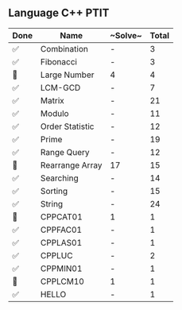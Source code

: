 ## Language C++ PTIT

| Done | Name          | ~Solve~ | Total |
|----|-----------------|---------|-------|
| ✅ | Combination     | - | 3 |
| ✅ | Fibonacci       | - | 3 |
| 🔳 | Large Number    | 4 | 4 |
| ✅ | LCM-GCD         | - | 7 |
| ✅ | Matrix          | - | 21 |
| ✅ | Modulo          | - | 11 |
| ✅ | Order Statistic | - | 12 |
| ✅ | Prime           | - | 19 |
| ✅ | Range Query     | - | 12 |
| 🔳 | Rearrange Array | 17 | 15 |
| ✅ | Searching       | - | 14 |
| ✅ | Sorting         | - | 15 |
| ✅ | String          | - | 24 |
| 🔳 | CPPCAT01        | 1 | 1 |
| ✅ | CPPFAC01        | - | 1 |
| ✅ | CPPLAS01        | - | 1 |
| ✅ | CPPLUC          | - | 2 |
| ✅ | CPPMIN01        | - | 1 |
| 🔳 | CPPLCM10        | 1 | 1 |
| ✅ | HELLO           | - | 1 |
